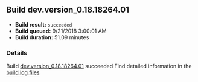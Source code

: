 ## Build dev.version_0.18.18264.01
- **Build result:** `succeeded`
- **Build queued:** 9/21/2018 3:00:01 AM
- **Build duration:** 51.09 minutes
### Details
Build [dev.version_0.18.18264.01](https://winappstudio.visualstudio.com/web/build.aspx?pcguid=a4ef43be-68ce-4195-a619-079b4d9834c2&builduri=vstfs%3a%2f%2f%2fBuild%2fBuild%2f26295) succeeded
Find detailed information in the [build log files](https://uwpctdiags.blob.core.windows.net/buildlogs/dev.version_0.18.18264.01_logs.zip)
